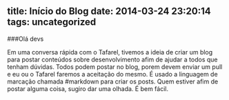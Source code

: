 title: Início do Blog
date: 2014-03-24 23:20:14
tags: uncategorized
---
###Olá devs		

Em uma conversa rápida com o Tafarel, tivemos a ideia de criar um blog para postar conteúdos sobre desenvolvimento afim de ajudar a todos que tenham dúvidas. Todos podem postar no blog, porem devem enviar um pull e eu ou o Tafarel faremos a aceitação do mesmo. É usado a linguagem de marcação chamada #markdown para criar os posts. Quem estiver afim de postar alguma coisa, sugiro dar uma olhada. É bem fácil.